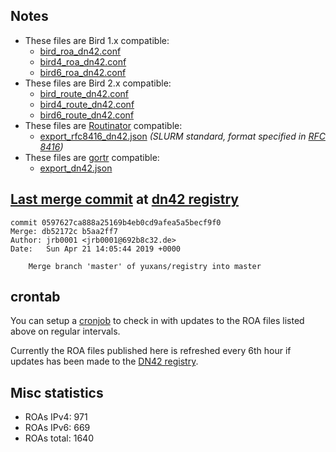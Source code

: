 ## Notes

- These files are Bird 1.x compatible:
  - [bird_roa_dn42.conf](bird_roa_dn42.conf)
  - [bird4_roa_dn42.conf](bird4_roa_dn42.conf)
  - [bird6_roa_dn42.conf](bird6_roa_dn42.conf)
- These files are Bird 2.x compatible:
  - [bird_route_dn42.conf](bird_route_dn42.conf)
  - [bird4_route_dn42.conf](bird4_route_dn42.conf)
  - [bird6_route_dn42.conf](bird6_route_dn42.conf)
- These files are [Routinator][2] compatible:
  - [export_rfc8416_dn42.json](export_rfc8416_dn42.json) _(SLURM standard, format specified in [RFC 8416][4])_
- These files are [gortr][3] compatible:
  - [export_dn42.json](export_dn42.json)

## [Last merge commit][0] at [dn42 registry][1]

```
commit 0597627ca888a25169b4eb0cd9afea5a5becf9f0
Merge: db52172c b5aa2ff7
Author: jrb0001 <jrb0001@692b8c32.de>
Date:   Sun Apr 21 14:05:44 2019 +0000

    Merge branch 'master' of yuxans/registry into master
```

## crontab

You can setup a [cronjob][5] to check in with updates to the ROA files listed
above on regular intervals.

Currently the ROA files published here is refreshed every 6th hour if
updates has been made to the [DN42 registry][1].

## Misc statistics

- ROAs IPv4:  971
- ROAs IPv6:  669
- ROAs total: 1640

[0]: https://git.dn42.us/dn42/registry/commit/0597627ca888a25169b4eb0cd9afea5a5becf9f0
[1]: https://git.dn42.us/dn42/registry
[2]: https://github.com/NLnetLabs/routinator
[3]: https://github.com/cloudflare/gortr
[4]: https://tools.ietf.org/html/rfc8416
[5]: doc/crontab.md

